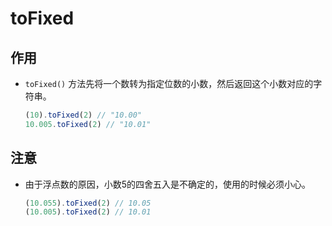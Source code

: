 # toFixed

## 作用

*   `toFixed()` 方法先将一个数转为指定位数的小数，然后返回这个小数对应的字符串。

    ```javascript
    (10).toFixed(2) // "10.00"
    10.005.toFixed(2) // "10.01"
    ```

## 注意

*   由于浮点数的原因，小数5的四舍五入是不确定的，使用的时候必须小心。

    ```javascript
    (10.055).toFixed(2) // 10.05
    (10.005).toFixed(2) // 10.01
    ```
